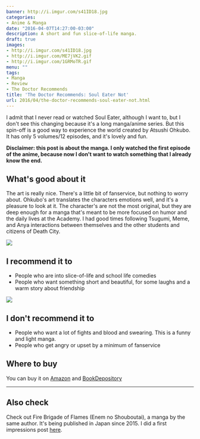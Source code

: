 ```yaml
---
banner: http://i.imgur.com/s41ID18.jpg
categories:
- Anime & Manga
date: "2016-04-07T14:27:00-03:00"
description: A short and fun slice-of-life manga.
draft: true
images:
- http://i.imgur.com/s41ID18.jpg
- http://i.imgur.com/ME7jVK2.gif
- http://i.imgur.com/1GRMoTR.gif
menu: ""
tags:
- Manga
- Review
- The Doctor Recommends
title: 'The Doctor Recommends: Soul Eater Not'
url: 2016/04/the-doctor-recommends-soul-eater-not.html
---
```


I admit that I never read or watched Soul Eater, although I want to, 
but I don't see this changing because it's a long manga/anime series. 
But this spin-off is a good way to experience the world created by Atsushi Ohkubo. 
It has only 5 volumes/12 episodes, and it's lovely and fun.

<!--more-->

__Disclaimer: this post is about the manga. I only watched the first episode of the anime, 
because now I don't want to watch something that I already know the end.__

## What's good about it

The art is really nice. There's a little bit of fanservice, but nothing to worry about. 
Ohkubo's art translates the characters emotions well, and it's a pleasure to look at it. 
The character's are not the most original, but they are deep enough for a manga that's meant to be 
more focused on humor and the daily lives at the Academy. 
I had good times following Tsugumi, Meme, and Anya interactions between themselves 
and the other students and citizens of Death City.

![](http://i.imgur.com/ME7jVK2.gif)

## I recommend it to

- People who are into slice-of-life and school life comedies
- People who want something short and beautiful, for some laughs and a warm story about friendship

![](http://i.imgur.com/1GRMoTR.gif)

## I don't recommend it to

- People who want a lot of fights and blood and swearing. This is a funny and light manga.
- People who get angry or upset by a minimum of fanservice

## Where to buy

You can buy it on [Amazon](http://amzn.to/1YhkjFx) and 
[BookDepository](http://www.bookdepository.com/search?searchTerm=soul+eater+not&search=Find+book&a_aid=thiagomgd)

***

## Also check

Check out Fire Brigade of Flames (Enem no Shouboutai), a manga by the same author. 
It's being published in Japan since 2015. I did a first impressions post 
[here](http://www.generalfalcon.com/2016/03/first-impressions-fire-brigade-of.html).
